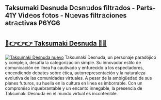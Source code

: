 ## Taksumaki Desnuda D𝚎sn𝚞dos filtr𝚊dos - Parts-41Y Vid𝚎os f𝚘tos - N𝚞evas filtr𝚊ciones atr𝚊ctivas P6YG6

# <h2><a href="http://mb5im1.tromn.icu/?c=Taksumaki+Desnuda">🔗👉👉👉 Taksumaki Desnuda 🔗🔗</a></h2>

[![Taksumaki Desnuda nuevo](https://i.imgur.com/pEAQMta.gif)](http://mb5im1.tromn.icu/?c=Taksumaki+Desnuda)
Taksumaki Desnuda, un personaje paradójico y complejo, desafía la categorización simple. Su innovador estilo de comunicación en línea ha cautivado y enfurecido a los espectadores, encendiendo debates sobre ética, autorrepresentación y la naturaleza evolutiva de las comunidades virtuales. A pesar de la ambigüedad de sus planes futuros, su huella en la cultura en línea es imborrable. Con un compromiso inquebrantable y un encanto innegable, la presencia de Taksumaki Desnuda en el mundo virtual es incontenible.
